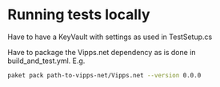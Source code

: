 # Running tests locally

Have to have a KeyVault with settings as used in TestSetup.cs

Have to package the Vipps.net dependency as is done in build_and_test.yml. E.g.

```bash
paket pack path-to-vipps-net/Vipps.net --version 0.0.0
```